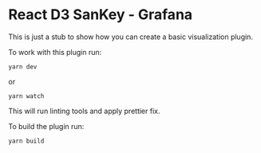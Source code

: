 # React D3 SanKey - Grafana

This is just a stub to show how you can create a basic visualization plugin.

To work with this plugin run:
```
yarn dev
```

or
```
yarn watch
```

This will run linting tools and apply prettier fix.


To build the plugin run:
```
yarn build
```
